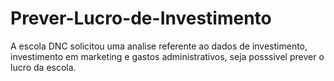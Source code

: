 # Prever-Lucro-de-Investimento
A escola DNC solicitou uma analise referente ao dados de investimento, investimento em marketing e gastos administrativos, seja posssivel prever o lucro da escola.
